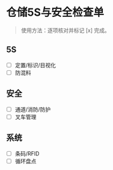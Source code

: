 # 仓储5S与安全检查单

> 使用方法：逐项核对并标记 [x] 完成。

## 5S

- [ ] 定置/标识/目视化
- [ ] 防混料

## 安全

- [ ] 通道/消防/防护
- [ ] 叉车管理

## 系统

- [ ] 条码/RFID
- [ ] 循环盘点

